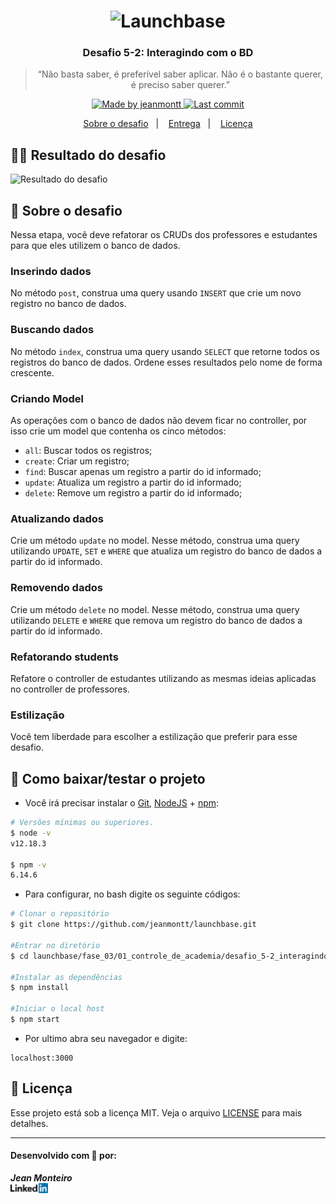 <h1 align="center">
    <img alt="Launchbase" src="https://storage.googleapis.com/golden-wind/bootcamp-launchbase/logo.png" width="400px" />
</h1>

<h3 align="center">
  Desafio 5-2: Interagindo com o BD
</h3>

<blockquote align="center">“Não basta saber, é preferível saber aplicar. Não é o bastante querer, é preciso saber querer.”</blockquote>

<p align="center">

  <a href="https://github.com/jeanmontt">
    <img alt="Made by jeanmontt" src="https://img.shields.io/badge/made%20by-jeanmontt-blue">
  </a>

  <a href="https://github.com/jeanmontt/launchbase/commits/master" >
    <img alt="Last commit" src="https://img.shields.io/github/last-commit/jeanmontt/launchbase">
  </a>

</p>

<p align="center">
  <a href="#rocket-sobre-o-desafio">Sobre o desafio</a>&nbsp;&nbsp;&nbsp;|&nbsp;&nbsp;&nbsp;
  <a href="#calendar-entrega">Entrega</a>&nbsp;&nbsp;&nbsp;|&nbsp;&nbsp;&nbsp;
  <a href="#memo-licença">Licença</a>
</p>

## 👨‍💻 Resultado do desafio

<img src="./public/assets/challenge_5-2.gif" alt="Resultado do desafio">

## :rocket: Sobre o desafio

Nessa etapa, você deve refatorar os CRUDs dos professores e estudantes para que eles utilizem o banco de dados.

### Inserindo dados

No método `post`, construa uma query usando `INSERT` que crie um novo registro no banco de dados.

### Buscando dados

No método `index`, construa uma query usando `SELECT` que retorne todos os registros do banco de dados. Ordene esses resultados pelo nome de forma crescente.

### Criando Model

As operações com o banco de dados não devem ficar no controller, por isso crie um model que contenha os cinco métodos:

- `all`: Buscar todos os registros;
- `create`: Criar um registro;
- `find`: Buscar apenas um registro a partir do id informado;
- `update`: Atualiza um registro a partir do id informado;
- `delete`: Remove um registro a partir do id informado;

### Atualizando dados

Crie um método `update` no model. Nesse método, construa uma query utilizando `UPDATE`, `SET` e `WHERE` que atualiza um registro do banco de dados a partir do id informado.

### Removendo dados

Crie um método `delete` no model. Nesse método, construa uma query utilizando `DELETE` e `WHERE` que remova um registro do banco de dados a partir do id informado.

### Refatorando students

Refatore o controller de estudantes utilizando as mesmas ideias aplicadas no controller de professores.

### Estilização

Você tem liberdade para escolher a estilização que preferir para esse desafio.


## 💾️ Como baixar/testar o projeto

- Você irá precisar instalar o [Git](https://git-scm.com/), [NodeJS](https://nodejs.org/pt-br/download/) + [npm](https://www.npmjs.com/get-npm):

```bash
# Versões mínimas ou superiores.
$ node -v
v12.18.3

$ npm -v
6.14.6
```

- Para configurar, no bash digite os seguinte códigos:

```bash
# Clonar o repositório
$ git clone https://github.com/jeanmontt/launchbase.git

#Entrar no diretório
$ cd launchbase/fase_03/01_controle_de_academia/desafio_5-2_interagindo_com_bd

#Instalar as dependências
$ npm install

#Iniciar o local host
$ npm start
```

- Por ultimo abra seu navegador e digite:

```
localhost:3000
```

## :memo: Licença

Esse projeto está sob a licença MIT. Veja o arquivo [LICENSE](../LICENSE) para mais detalhes.

---

#### Desenvolvido com 💙️ por:

***Jean Monteiro*** 
<br/> 
<a href="https://www.linkedin.com/in/jeanmont/">
<img src="https://raw.githubusercontent.com/jeanmontt/NLW-1.0/master/public/assets/linkedin.png">
</a>